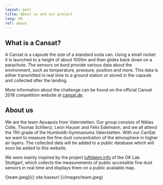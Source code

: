 ```yaml
---
layout: post
title: About us and our project
lang: EN
ref: about
---
```


What is a Cansat?
--------------------

A Cansat is a capsule the size of a standard soda can. Using a small rocket
it is launched to a height of about 1000m and then glides back down on a parachute.
The sensors on bord provide various data about the environment, such as temperature, pressure, position and  more.
This data is either transmitted in real time to a ground station or stored in the capsule and collected after
the landing.

More information about the challenge can be found on the official Cansat 2018 competition website
at [cansat.de](https://cansat.de).


About us
---------------
We are the team Apoapsis from Vaterstetten. Our group consists of
Niklas Cölle, Thomas Schlienz, Leon Hauser and Felix Edelmann, and we all attend the 11th grade of the
Humboldt-Gymnasiums Vaterstetten.
With our CanSat we want to measure the fine dust concentration of the atmosphere in higher air layers.
The collected data will be added to a public database which will soon be added to this website.

We were mainly inspired by the project [luftdaten.info](http://luftdaten.info) of the OK Lab Stuttgart, which collects the measurements of public accessible fine dust sensors in real time and displays them on a public available map.

![team.jpeg]({{ site.baseurl }}/images/team.jpeg)
